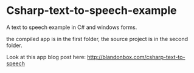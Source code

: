 # Csharp-text-to-speech-example
A text to speech example in C# and windows forms.

the compiled app is in the first folder, the source project is in the second folder.

Look at this app blog post here: http://blandonbox.com/csharp-text-to-speech
